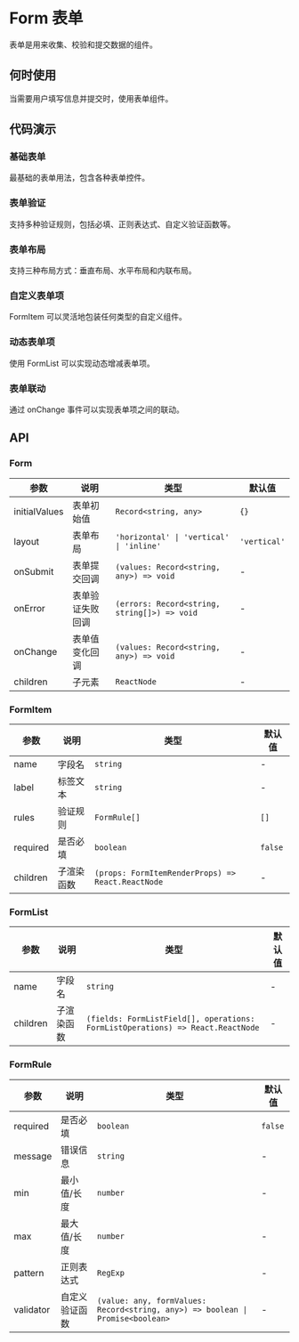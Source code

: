 # Form 表单

表单是用来收集、校验和提交数据的组件。

## 何时使用

当需要用户填写信息并提交时，使用表单组件。

## 代码演示

### 基础表单

最基础的表单用法，包含各种表单控件。

<code src="./demo/basic.tsx"></code>

### 表单验证

支持多种验证规则，包括必填、正则表达式、自定义验证函数等。

<code src="./demo/validation.tsx"></code>

### 表单布局

支持三种布局方式：垂直布局、水平布局和内联布局。

<code src="./demo/layout.tsx"></code>

### 自定义表单项

FormItem 可以灵活地包装任何类型的自定义组件。

<code src="./demo/custom.tsx"></code>

### 动态表单项

使用 FormList 可以实现动态增减表单项。

<code src="./demo/formlist.tsx"></code>

### 表单联动

通过 onChange 事件可以实现表单项之间的联动。

<code src="./demo/linked.tsx"></code>

## API

### Form

| 参数 | 说明 | 类型 | 默认值 |
| --- | --- | --- | --- |
| initialValues | 表单初始值 | `Record<string, any>` | `{}` |
| layout | 表单布局 | `'horizontal' \| 'vertical' \| 'inline'` | `'vertical'` |
| onSubmit | 表单提交回调 | `(values: Record<string, any>) => void` | - |
| onError | 表单验证失败回调 | `(errors: Record<string, string[]>) => void` | - |
| onChange | 表单值变化回调 | `(values: Record<string, any>) => void` | - |
| children | 子元素 | `ReactNode` | - |

### FormItem

| 参数 | 说明 | 类型 | 默认值 |
| --- | --- | --- | --- |
| name | 字段名 | `string` | - |
| label | 标签文本 | `string` | - |
| rules | 验证规则 | `FormRule[]` | `[]` |
| required | 是否必填 | `boolean` | `false` |
| children | 子渲染函数 | `(props: FormItemRenderProps) => React.ReactNode` | - |

### FormList

| 参数 | 说明 | 类型 | 默认值 |
| --- | --- | --- | --- |
| name | 字段名 | `string` | - |
| children | 子渲染函数 | `(fields: FormListField[], operations: FormListOperations) => React.ReactNode` | - |

### FormRule

| 参数 | 说明 | 类型 | 默认值 |
| --- | --- | --- | --- |
| required | 是否必填 | `boolean` | `false` |
| message | 错误信息 | `string` | - |
| min | 最小值/长度 | `number` | - |
| max | 最大值/长度 | `number` | - |
| pattern | 正则表达式 | `RegExp` | - |
| validator | 自定义验证函数 | `(value: any, formValues: Record<string, any>) => boolean \| Promise<boolean>` | - | 